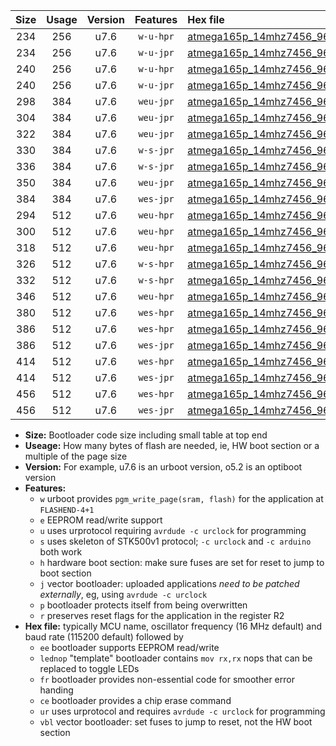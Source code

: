 |Size|Usage|Version|Features|Hex file|
|:-:|:-:|:-:|:-:|:--|
|234|256|u7.6|`w-u-hpr`|[atmega165p_14mhz7456_9600bps_ur.hex](https://raw.githubusercontent.com/stefanrueger/urboot/main//atmega165p_14mhz7456_9600bps_ur.hex)|
|234|256|u7.6|`w-u-jpr`|[atmega165p_14mhz7456_9600bps_ur_vbl.hex](https://raw.githubusercontent.com/stefanrueger/urboot/main//atmega165p_14mhz7456_9600bps_ur_vbl.hex)|
|240|256|u7.6|`w-u-hpr`|[atmega165p_14mhz7456_9600bps_lednop_ur.hex](https://raw.githubusercontent.com/stefanrueger/urboot/main//atmega165p_14mhz7456_9600bps_lednop_ur.hex)|
|240|256|u7.6|`w-u-jpr`|[atmega165p_14mhz7456_9600bps_lednop_ur_vbl.hex](https://raw.githubusercontent.com/stefanrueger/urboot/main//atmega165p_14mhz7456_9600bps_lednop_ur_vbl.hex)|
|298|384|u7.6|`weu-jpr`|[atmega165p_14mhz7456_9600bps_ee_ur_vbl.hex](https://raw.githubusercontent.com/stefanrueger/urboot/main//atmega165p_14mhz7456_9600bps_ee_ur_vbl.hex)|
|304|384|u7.6|`weu-jpr`|[atmega165p_14mhz7456_9600bps_ee_lednop_ur_vbl.hex](https://raw.githubusercontent.com/stefanrueger/urboot/main//atmega165p_14mhz7456_9600bps_ee_lednop_ur_vbl.hex)|
|322|384|u7.6|`weu-jpr`|[atmega165p_14mhz7456_9600bps_ee_lednop_fr_ur_vbl.hex](https://raw.githubusercontent.com/stefanrueger/urboot/main//atmega165p_14mhz7456_9600bps_ee_lednop_fr_ur_vbl.hex)|
|330|384|u7.6|`w-s-jpr`|[atmega165p_14mhz7456_9600bps_vbl.hex](https://raw.githubusercontent.com/stefanrueger/urboot/main//atmega165p_14mhz7456_9600bps_vbl.hex)|
|336|384|u7.6|`w-s-jpr`|[atmega165p_14mhz7456_9600bps_lednop_vbl.hex](https://raw.githubusercontent.com/stefanrueger/urboot/main//atmega165p_14mhz7456_9600bps_lednop_vbl.hex)|
|350|384|u7.6|`weu-jpr`|[atmega165p_14mhz7456_9600bps_ee_lednop_fr_ce_ur_vbl.hex](https://raw.githubusercontent.com/stefanrueger/urboot/main//atmega165p_14mhz7456_9600bps_ee_lednop_fr_ce_ur_vbl.hex)|
|384|384|u7.6|`wes-jpr`|[atmega165p_14mhz7456_9600bps_ee_vbl.hex](https://raw.githubusercontent.com/stefanrueger/urboot/main//atmega165p_14mhz7456_9600bps_ee_vbl.hex)|
|294|512|u7.6|`weu-hpr`|[atmega165p_14mhz7456_9600bps_ee_ur.hex](https://raw.githubusercontent.com/stefanrueger/urboot/main//atmega165p_14mhz7456_9600bps_ee_ur.hex)|
|300|512|u7.6|`weu-hpr`|[atmega165p_14mhz7456_9600bps_ee_lednop_ur.hex](https://raw.githubusercontent.com/stefanrueger/urboot/main//atmega165p_14mhz7456_9600bps_ee_lednop_ur.hex)|
|318|512|u7.6|`weu-hpr`|[atmega165p_14mhz7456_9600bps_ee_lednop_fr_ur.hex](https://raw.githubusercontent.com/stefanrueger/urboot/main//atmega165p_14mhz7456_9600bps_ee_lednop_fr_ur.hex)|
|326|512|u7.6|`w-s-hpr`|[atmega165p_14mhz7456_9600bps.hex](https://raw.githubusercontent.com/stefanrueger/urboot/main//atmega165p_14mhz7456_9600bps.hex)|
|332|512|u7.6|`w-s-hpr`|[atmega165p_14mhz7456_9600bps_lednop.hex](https://raw.githubusercontent.com/stefanrueger/urboot/main//atmega165p_14mhz7456_9600bps_lednop.hex)|
|346|512|u7.6|`weu-hpr`|[atmega165p_14mhz7456_9600bps_ee_lednop_fr_ce_ur.hex](https://raw.githubusercontent.com/stefanrueger/urboot/main//atmega165p_14mhz7456_9600bps_ee_lednop_fr_ce_ur.hex)|
|380|512|u7.6|`wes-hpr`|[atmega165p_14mhz7456_9600bps_ee.hex](https://raw.githubusercontent.com/stefanrueger/urboot/main//atmega165p_14mhz7456_9600bps_ee.hex)|
|386|512|u7.6|`wes-hpr`|[atmega165p_14mhz7456_9600bps_ee_lednop.hex](https://raw.githubusercontent.com/stefanrueger/urboot/main//atmega165p_14mhz7456_9600bps_ee_lednop.hex)|
|386|512|u7.6|`wes-jpr`|[atmega165p_14mhz7456_9600bps_ee_lednop_vbl.hex](https://raw.githubusercontent.com/stefanrueger/urboot/main//atmega165p_14mhz7456_9600bps_ee_lednop_vbl.hex)|
|414|512|u7.6|`wes-hpr`|[atmega165p_14mhz7456_9600bps_ee_lednop_fr.hex](https://raw.githubusercontent.com/stefanrueger/urboot/main//atmega165p_14mhz7456_9600bps_ee_lednop_fr.hex)|
|414|512|u7.6|`wes-jpr`|[atmega165p_14mhz7456_9600bps_ee_lednop_fr_vbl.hex](https://raw.githubusercontent.com/stefanrueger/urboot/main//atmega165p_14mhz7456_9600bps_ee_lednop_fr_vbl.hex)|
|456|512|u7.6|`wes-hpr`|[atmega165p_14mhz7456_9600bps_ee_lednop_fr_ce.hex](https://raw.githubusercontent.com/stefanrueger/urboot/main//atmega165p_14mhz7456_9600bps_ee_lednop_fr_ce.hex)|
|456|512|u7.6|`wes-jpr`|[atmega165p_14mhz7456_9600bps_ee_lednop_fr_ce_vbl.hex](https://raw.githubusercontent.com/stefanrueger/urboot/main//atmega165p_14mhz7456_9600bps_ee_lednop_fr_ce_vbl.hex)|

- **Size:** Bootloader code size including small table at top end
- **Useage:** How many bytes of flash are needed, ie, HW boot section or a multiple of the page size
- **Version:** For example, u7.6 is an urboot version, o5.2 is an optiboot version
- **Features:**
  + `w` urboot provides `pgm_write_page(sram, flash)` for the application at `FLASHEND-4+1`
  + `e` EEPROM read/write support
  + `u` uses urprotocol requiring `avrdude -c urclock` for programming
  + `s` uses skeleton of STK500v1 protocol; `-c urclock` and `-c arduino` both work
  + `h` hardware boot section: make sure fuses are set for reset to jump to boot section
  + `j` vector bootloader: uploaded applications *need to be patched externally*, eg, using `avrdude -c urclock`
  + `p` bootloader protects itself from being overwritten
  + `r` preserves reset flags for the application in the register R2
- **Hex file:** typically MCU name, oscillator frequency (16 MHz default) and baud rate (115200 default) followed by
  + `ee` bootloader supports EEPROM read/write
  + `lednop` "template" bootloader contains `mov rx,rx` nops that can be replaced to toggle LEDs
  + `fr` bootloader provides non-essential code for smoother error handing
  + `ce` bootloader provides a chip erase command
  + `ur` uses urprotocol and requires `avrdude -c urclock` for programming
  + `vbl` vector bootloader: set fuses to jump to reset, not the HW boot section
